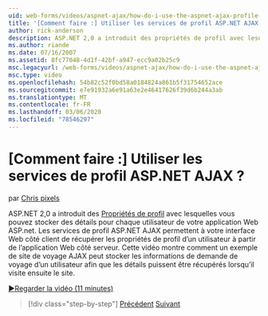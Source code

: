 ```yaml
---
uid: web-forms/videos/aspnet-ajax/how-do-i-use-the-aspnet-ajax-profile-services
title: '[Comment faire :] Utiliser les services de profil ASP.NET AJAX ? | Microsoft Docs'
author: rick-anderson
description: ASP.NET 2,0 a introduit des propriétés de profil avec lesquelles vous pouvez stocker des détails pour chaque utilisateur de votre application Web ASP.NET. Autoriser les services de profil ASP.NET AJAX...
ms.author: riande
ms.date: 07/16/2007
ms.assetid: 8fc77048-4d1f-42bf-a947-ecc9a02b25c9
msc.legacyurl: /web-forms/videos/aspnet-ajax/how-do-i-use-the-aspnet-ajax-profile-services
msc.type: video
ms.openlocfilehash: 54b82c52f0bd58a0184824a861b5f31754652ace
ms.sourcegitcommit: e7e91932a6e91a63e2e46417626f39d6b244a3ab
ms.translationtype: MT
ms.contentlocale: fr-FR
ms.lasthandoff: 03/06/2020
ms.locfileid: "78546297"
---
```

# <a name="how-do-i-use-the-aspnet-ajax-profile-services"></a>[Comment faire :] Utiliser les services de profil ASP.NET AJAX ?

par [Chris pixels](https://twitter.com/chrispels)

ASP.NET 2,0 a introduit des [Propriétés de profil](https://msdn.microsoft.com/library/at64shx3.aspx) avec lesquelles vous pouvez stocker des détails pour chaque utilisateur de votre application Web ASP.net. Les services de profil ASP.NET AJAX permettent à votre interface Web côté client de récupérer les propriétés de profil d’un utilisateur à partir de l’application Web côté serveur. Cette vidéo montre comment un exemple de site de voyage AJAX peut stocker les informations de demande de voyage d’un utilisateur afin que les détails puissent être récupérés lorsqu’il visite ensuite le site.

[&#9654;Regarder la vidéo (11 minutes)](https://channel9.msdn.com/Blogs/ASP-NET-Site-Videos/how-do-i-use-the-aspnet-ajax-profile-services)

> [!div class="step-by-step"]
> [Précédent](how-do-i-use-other-javascript-user-interface-libraries-with-aspnet-ajax.md)
> [Suivant](how-do-i-debug-aspnet-ajax-applications-using-visual-studio-2005.md)
